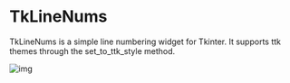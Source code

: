 # TkLineNums
 
TkLineNums is a simple line numbering widget for Tkinter. It supports ttk themes through the set_to_ttk_style method.

![img](./images/TkLineNumsPhoto.png)
